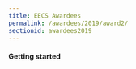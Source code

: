 ```yaml
---
title: EECS Awardees
permalink: /awardees/2019/award2/
sectionid: awardees2019
---
```


#### Getting started
